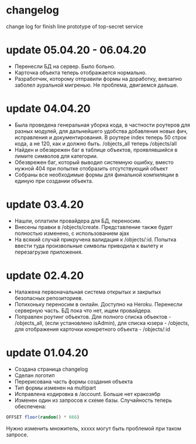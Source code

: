 # changelog
change log for finish line prototype of top-secret service

# update 05.04.20 - 06.04.20
- Перенесли БД на сервер. Было больно.
- Карточка объекта теперь отображается нормально.
- Разработчик, которому отправили формы на доработку, внезапно заболел ауральной мигренью. Не проблема, двигаемся дальше.

# update 04.04.20
- Была проведена генеральная уборка кода, в частности роутеров для разных модулей, для дальнейшего удобства добавления новых фич, исправления и документирования. В роутере index теперь 50 строк кода, а не 120, как и должно быть. /objects_all теперь /objects/all
- Найден и обезврежен баг в таблице объектов, проявлявшийся в лимите символов для категории. 
- Обезврежен баг, который выводил системную ошибку, вместо нужной 404 при попытке отобразить отсутствующий объект 
- Собраны все необходимые формы для финальной компиляции в единую при создании объекта. 

# update 03.4.20
- Нашли, оплатили провайдера для БД, переносим.
- Внесены правки в /objects/create. Представление также будет полностью изменено, с использованием ajax
- На всякий случай прикручена валидация к /objects/:id. Попытка ввести туда произвольные символы приводила к вылету и перезагрузке приложения. 

# update 02.4.20
- Налажена первоначальная система открытых и закрытых безопасных репозиториев.
- Потихоньку переносим в онлайн. Доступно на Heroku. Перенесли серверную часть. БД пока что нет, ищем провайдера.
- Поправлен роутинг объектов. Для полного списка объектов - /objects_all, (если установлено isAdmin), для списка юзера - /objects, для отображения карточки конкретного объекта - /objects/:id

# update 01.04.20 
- Создана страница сhangelog
- Сделан логотип
- Перерисована часть формы создания объекта
- Тип формы изменен на multipart
- Исправлена кодировка в /account. Больше нет кракозябр
- Изменен один из запросов к схеме базы. Случайность теперь обеспечена: 
```sql
OFFSET floor(random() * 666) 
``` 
Нужно изменить множитель, ххххх могут быть проблемой при таком запросе.

